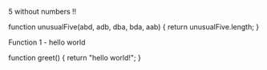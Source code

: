 5 without numbers !!


function unusualFive(abd, adb, dba, bda, aab) {
  return unusualFive.length;
}

Function 1 - hello world

function greet() {
  return "hello world!";
}